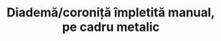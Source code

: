 ---
layout: post
title: "Diademă/coroniță împletită manual, pe cadru metalic"
description: "Diademă/coroniță împletită manual, pe cadru metalic"
img: "/assets/img/diadema-pe-structura-de-metal-1.jpg"
img2: "/assets/img/diadema-pe-structura-de-metal-2.jpg"
colors: "diverse"
price: "Șnur gros (ca în imagine), 25 RON
        Șnur subțire, 30 RON"
vertical: true
---